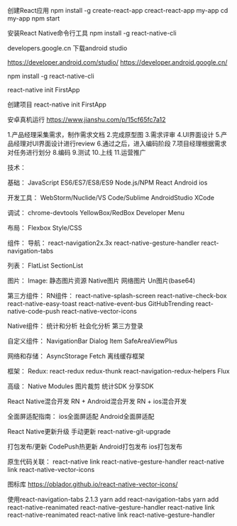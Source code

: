 创建React应用
npm install -g create-react-app
creact-react-app my-app
cd my-app
npm start

安装React Native命令行工具
npm install -g react-native-cli

developers.google.cn 下载android studio

https://developer.android.com/studio/
https://developer.android.google.cn/

npm install -g react-native-cli

react-native init FirstApp

创建项目
react-native init FirstApp


安卓真机运行
https://www.jianshu.com/p/15cf65fc7a12


1.产品经理采集需求，制作需求文档
2.完成原型图
3.需求评审
4.UI界面设计
5.产品经理对UI界面设计进行review
6.通过之后，进入编码阶段
7.项目经理根据需求对任务进行划分
8.编码
9.测试
10.上线
11.运营推广


技术：

基础：
JavaScript
ES6/ES7/ES8/ES9
Node.js/NPM
React
Android
ios

开发工具：
WebStorm/Nuclide/VS Code/Sublime
AndroidStudio
XCode

调试：
chrome-devtools
YellowBox/RedBox
Developer Menu

布局：
Flexbox
Style/CSS

组件：
导航：
react-navigation2x.3x react-native-gesture-handler react-navigation-tabs

列表：
FlatList SectionList

图片：
Image: 静态图片资源 Native图片 网络图片 Un图片(base64)

第三方组件：
RN组件：
react-native-splash-screen  react-native-check-box  react-native-easy-toast  react-native-event-bus
GitHubTrending  react-native-code-push   react-native-vector-icons

Native组件：
统计和分析  社会化分析  第三方登录

自定义组件：
NavigationBar Dialog  Item  SafeAreaViewPlus

网络和存储：
AsyncStorage
Fetch
离线缓存框架

框架：
Redux: react-redux  redux-thunk  react-navigation-redux-helpers
Flux

高级：
Native Modules
图片裁剪  统计SDK  分享SDK

React Native混合开发
RN + Android混合开发   RN + ios混合开发

全面屏适配指南：
ios全面屏适配   Android全面屏适配

React Native更新升级
手动更新
react-native-git-upgrade

打包发布/更新
CodePush热更新
Android打包发布
ios打包发布

原生代码关联：
react-native link react-native-gesture-handler
react-native link react-native-vector-icons



图标库
https://oblador.github.io/react-native-vector-icons/


使用react-navigation-tabs 2.1.3
yarn add react-navigation-tabs
yarn add react-native-reanimated react-native-gesture-handler
react-native link react-native-reanimated
react-native link react-native-gesture-handler

